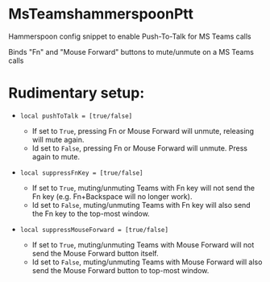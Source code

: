 # MsTeamshammerspoonPtt
Hammerspoon config snippet to enable Push-To-Talk for MS Teams calls

Binds "Fn" and "Mouse Forward" buttons to mute/unmute on a MS Teams calls

# Rudimentary setup:

- `local pushToTalk = [true/false]`
  - If set to `True`, pressing Fn or Mouse Forward will unmute, releasing will mute again.
  - Id set to `False`, pressing Fn or Mouse Forward will unmute. Press again to mute.

- `local suppressFnKey = [true/false]`
  - If set to `True`, muting/unmuting Teams with Fn key will not send the Fn key (e.g. Fn+Backspace will no longer work).
  - Id set to `False`, muting/unmuting Teams with Fn key will also send the Fn key to the top-most window.

- `local suppressMouseForward = [true/false]`
  - If set to `True`, muting/unmuting Teams with Mouse Forward will not send the Mouse Forward button itself.
  - Id set to `False`, muting/unmuting Teams with Mouse Forward will also send the Mouse Forward button to top-most window.
